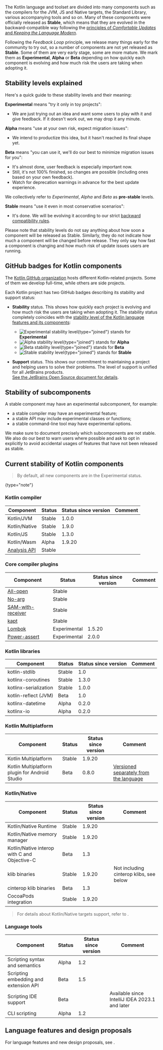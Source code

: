 [//]: # (title: Stability of Kotlin components)

The Kotlin language and toolset are divided into many components such as the compilers for the JVM, JS and Native targets,
the Standard Library, various accompanying tools and so on.
Many of these components were officially released as **Stable**, which means that they are evolved 
in the backward-compatible way following the [principles of _Comfortable Updates_ and _Keeping the Language Modern_](kotlin-evolution-principles.md).

Following the _Feedback Loop_ principle, we release many things early for the community to try out, 
so a number of components are not yet released as **Stable**.
Some of them are very early stage, some are more mature. 
We mark them as **Experimental**, **Alpha** or **Beta** depending on how quickly each component is evolving
and how much risk the users are taking when adopting it.

## Stability levels explained

Here's a quick guide to these stability levels and their meaning:

**Experimental** means "try it only in toy projects":
  * We are just trying out an idea and want some users to play with it and give feedback. If it doesn't work out, we may drop it any minute.

**Alpha** means "use at your own risk, expect migration issues": 
  * We intend to productize this idea, but it hasn't reached its final shape yet.

**Beta** means "you can use it, we'll do our best to minimize migration issues for you": 
  * It's almost done, user feedback is especially important now.
  * Still, it's not 100% finished, so changes are possible (including ones based on your own feedback).
  * Watch for deprecation warnings in advance for the best update experience.

We collectively refer to _Experimental_, _Alpha_ and _Beta_ as **pre-stable** levels.

<a name="stable"></a>
**Stable** means "use it even in most conservative scenarios":
  * It's done. We will be evolving it according to our strict [backward compatibility rules](https://kotlinfoundation.org/language-committee-guidelines/).

Please note that stability levels do not say anything about how soon a component will be released as Stable. Similarly, they do not indicate how much a component will be changed before release. They only say how fast a component is changing and how much risk of update issues users are running.

## GitHub badges for Kotlin components

The [Kotlin GitHub organization](https://github.com/Kotlin) hosts different Kotlin-related projects.
Some of them we develop full-time, while others are side projects.

Each Kotlin project has two GitHub badges describing its stability and support status:

* **Stability** status. This shows how quickly each project is evolving and how much risk the users are taking when adopting it.
  The stability status completely coincides with the [stability level of the Kotlin language features and its components](#stability-levels-explained):
    * ![Experimental stability level](https://kotl.in/badges/experimental.svg){type="joined"} stands for **Experimental**
    * ![Alpha stability level](https://kotl.in/badges/alpha.svg){type="joined"} stands for **Alpha**
    * ![Beta stability level](https://kotl.in/badges/beta.svg){type="joined"} stands for **Beta**
    * ![Stable stability level](https://kotl.in/badges/stable.svg){type="joined"} stands for **Stable**

* **Support** status. This shows our commitment to maintaining a project and helping users to solve their problems.
  The level of support is unified for all JetBrains products.  
  [See the JetBrains Open Source document for details](https://github.com/JetBrains#jetbrains-on-github).

## Stability of subcomponents

A stable component may have an experimental subcomponent, for example:
* a stable compiler may have an experimental feature;
* a stable API may include experimental classes or functions;
* a stable command-line tool may have experimental options.

We make sure to document precisely which subcomponents are not stable.
We also do our best to warn users where possible and ask to opt in explicitly 
to avoid accidental usages of features that have not been released as stable.

## Current stability of Kotlin components

> By default, all new components are in the Experimental status.
> 
{type="note"}

### Kotlin compiler

| **Component**                                                       | **Status** | **Status since version** | **Comment** |
|---------------------------------------------------------------------|------------|--------------------------|-------------|
| Kotlin/JVM                                                          | Stable     | 1.0.0                    |             |
| Kotlin/Native                                                       | Stable     | 1.9.0                    |             |
| Kotlin/JS                                                           | Stable     | 1.3.0                    |             |
| Kotlin/Wasm                                                         | Alpha      | 1.9.20                   |             |
| [Analysis API](https://kotlin.github.io/analysis-api/index_md.html) | Stable     |                          |             |

### Core compiler plugins

| **Component**                                    | **Status**   | **Status since version** | **Comment** |
|--------------------------------------------------|--------------|--------------------------|-------------|
| [All-open](all-open-plugin.md)                   | Stable       |                          |             |
| [No-arg](no-arg-plugin.md)                       | Stable       |                          |             |
| [SAM-with-receiver](sam-with-receiver-plugin.md) | Stable       |                          |             |
| [kapt](kapt.md)                                  | Stable       |                          |             |
| [Lombok](lombok.md)                              | Experimental | 1.5.20                   |             |
| [Power-assert](power-assert.md)                  | Experimental | 2.0.0                    |             |

### Kotlin libraries

| **Component**         | **Status** | **Status since version** | **Comment** |
|-----------------------|------------|--------------------------|-------------|
| kotlin-stdlib         | Stable     | 1.0                      |             |
| kotlinx-coroutines    | Stable     | 1.3.0                    |             |
| kotlinx-serialization | Stable     | 1.0.0                    |             |
| kotlin-reflect (JVM)  | Beta       | 1.0                      |             |
| kotlinx-datetime      | Alpha      | 0.2.0                    |             |
| kotlinx-io            | Alpha      | 0.2.0                    |             |

### Kotlin Multiplatform 

| **Component**                                    | **Status**   | **Status since version** | **Comment**                                                                |
|--------------------------------------------------|--------------|--------------------------|----------------------------------------------------------------------------|
| Kotlin Multiplatform                             | Stable       | 1.9.20                   |                                                                            |
| Kotlin Multiplatform plugin for Android Studio   | Beta         | 0.8.0                    | [Versioned separately from the language](multiplatform-plugin-releases.md) |

### Kotlin/Native

| **Component**                                | **Status** | **Status since version** | **Comment**                             |
|----------------------------------------------|------------|--------------------------|-----------------------------------------|
| Kotlin/Native Runtime                        | Stable     | 1.9.20                   |                                         |
| Kotlin/Native memory manager                 | Stable     | 1.9.20                   |                                         |
| Kotlin/Native interop with C and Objective-C | Beta       | 1.3                      |                                         |
| klib binaries                                | Stable     | 1.9.20                   | Not including cinterop klibs, see below |
| cinterop klib binaries                       | Beta       | 1.3                      |                                         |
| CocoaPods integration                        | Stable     | 1.9.20                   |                                         |

> For details about Kotlin/Native targets support, refer to [](native-target-support.md).

### Language tools

| **Component**                         | **Status**   | **Status since version** | **Comment**                                    |
|---------------------------------------|--------------|--------------------------|------------------------------------------------|
| Scripting syntax and semantics        | Alpha        | 1.2                      |                                                |
| Scripting embedding and extension API | Beta         | 1.5                      |                                                |
| Scripting IDE support                 | Beta         |                          | Available since IntelliJ IDEA 2023.1 and later |
| CLI scripting                         | Alpha        | 1.2                      |                                                |

## Language features and design proposals

For language features and new design proposals, see [](kotlin-language-features-and-proposals.md).